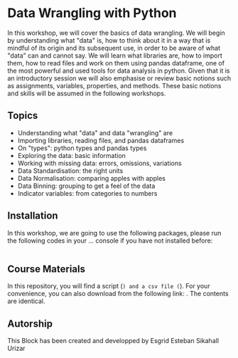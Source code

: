 # Data Wrangling with Python 
In this workshop, we will cover the basics of data wrangling. We will begin by understanding what "data" is, how to think about it in a way that is mindful of its origin and its subsequent use, in order to be aware of what "data" can and cannot say. We will learn what libraries are, how to import them, how to read files and work on them using pandas dataframe, one of the most powerful and used tools for data analysis in python. Given that it is an introductory session we will also emphasise or review basic notions such as assignments, variables, properties, and methods. These basic notions and skills will be assumed in the following workshops.

## Topics
* Understanding what "data" and data "wrangling" are
* Importing libraries, reading files, and pandas dataframes
* On "types": python types and pandas types
* Exploring the data: basic information
* Working with missing data: errors, omissions, variations
* Data Standardisation: the right units
* Data Normalisation: comparing apples with apples
* Data Binning: grouping to get a feel of the data
* Indicator variables: from categories to numbers


## Installation
In this workshop, we are going to use the following packages, please run the following codes in your ... console if you have not installed before:

```
```

## Course Materials
In this repository, you will find a  script (``) and a csv file (``). For your convenience, you can also download from the following link: . The contents are identical.


## Autorship
This Block has been created and developped by Esgrid Esteban Sikahall Urizar 
